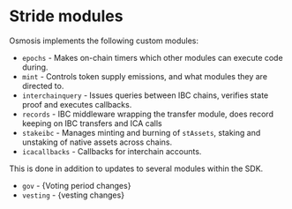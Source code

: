 # Stride modules

Osmosis implements the following custom modules:
* `epochs` - Makes on-chain timers which other modules can execute code during.
* `mint` - Controls token supply emissions, and what modules they are directed to.
* `interchainquery` - Issues queries between IBC chains, verifies state proof and executes callbacks.
* `records` - IBC middleware wrapping the transfer module, does record keeping on IBC transfers and ICA calls
* `stakeibc` - Manages minting and burning of `stAssets`, staking and unstaking of native assets across chains.
* `icacallbacks` - Callbacks for interchain accounts.

This is done in addition to updates to several modules within the SDK.

* `gov` - {Voting period changes}
* `vesting` - {vesting changes}
